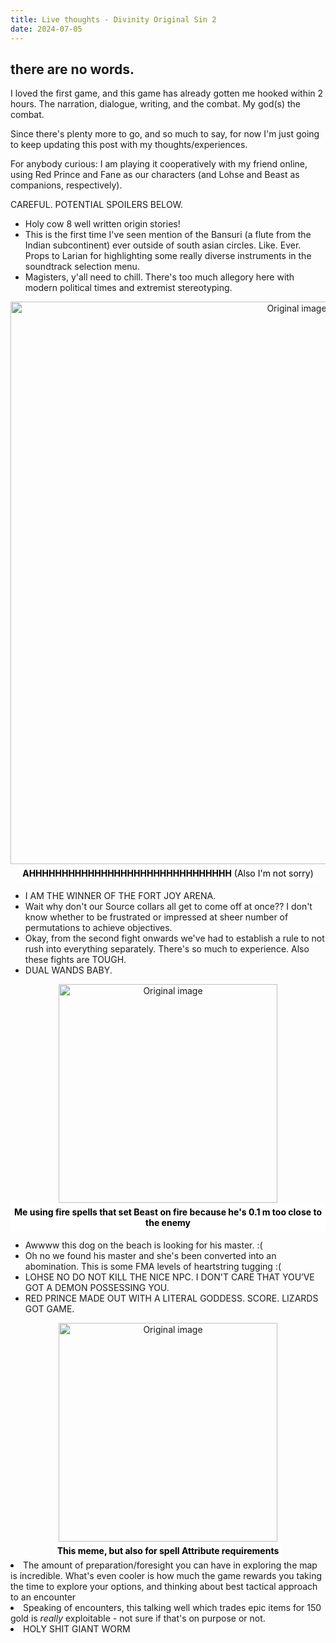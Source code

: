 ```yaml
---
title: Live thoughts - Divinity Original Sin 2
date: 2024-07-05
---
```

<html lang="en">
<head>
    <meta charset="UTF-8">
    <title>Image with Captions and Markdown</title>
    <style>
        .image-container {
            text-align: center;
            margin-bottom: 1px;
        }
        .caption {
            font-size: 14px;
            color: #000; /* Black text */
            background-color: #fff; /* White background */
            border: 0px solid #000; /* Black border */
            padding: 5px;
            display: inline-block;
            margin-top: 1px;
        }
    </style>
</head>

## there are no words. 

I loved the first game, and this game has already gotten me hooked within 2 hours. The narration, dialogue, writing, and the combat. My god(s) the combat. 

Since there's plenty more to go, and so much to say, for now I'm just going to keep updating this post with my thoughts/experiences. 

For anybody curious: I am playing it cooperatively with my friend online, using Red Prince and Fane as our characters (and Lohse and Beast as companions, respectively). 

CAREFUL. POTENTIAL SPOILERS BELOW.  

- Holy cow 8 well written origin stories! 
- This is the first time I've seen mention of the Bansuri (a flute from the Indian subcontinent) ever outside of south asian circles. Like. Ever. Props to Larian for highlighting some really diverse instruments in the soundtrack selection menu.
- Magisters, y'all need to chill. There's too much allegory here with modern political times and extremist stereotyping.

<body>
    <div class="image-container">
        <img src="/gaming/figures-visuals/dos2-fig1.jpg" alt="Original image" width="900">
        <div class="caption"><strong>AHHHHHHHHHHHHHHHHHHHHHHHHHHHHHHH</strong> 
        (Also I'm not sorry) 
</div>
    </div>
</body>

- I AM THE WINNER OF THE FORT JOY ARENA. 
- Wait why don't our Source collars all get to come off at once?? I don't know whether to be frustrated or impressed at sheer number of permutations to achieve objectives. 
- Okay, from the second fight onwards we've had to establish a rule to not rush into everything separately. There's so much to experience. Also these fights are TOUGH. 
- DUAL WANDS BABY.

<body>
    <div class="image-container">
        <img src="/gaming/figures-visuals/dos2-fig2.jpg" alt="Original image" width="350">
        <div class="caption"><strong>Me using fire spells that set Beast on fire because he's 0.1 m too close to the enemy
</strong> 
</div>
    </div>
</body>

- Awwww this dog on the beach is looking for his  master. :( 
- Oh no we found his master and she's been converted into an abomination. This is some FMA levels of heartstring tugging :( 
- LOHSE NO DO NOT KILL THE NICE NPC. I DON'T CARE THAT YOU’VE GOT A DEMON POSSESSING YOU. 
- RED PRINCE MADE OUT WITH A LITERAL GODDESS. SCORE. LIZARDS GOT GAME. 

<body>
    <div class="image-container">
        <img src="/gaming/figures-visuals/dos2-fig3.jpg" alt="Original image" width="350">
        <div class="caption"><strong>This meme, but also for spell Attribute requirements
</strong> 
</div>
    </div>
</body

- The amount of preparation/foresight you can have in exploring the map is incredible. What's even cooler is how much the game rewards you taking the time to explore your options, and thinking about best tactical approach to an encounter
- Speaking of encounters, this talking well which trades epic items for 150 gold is *really* exploitable - not sure if that's on purpose or not. 
- HOLY SHIT GIANT WORM 